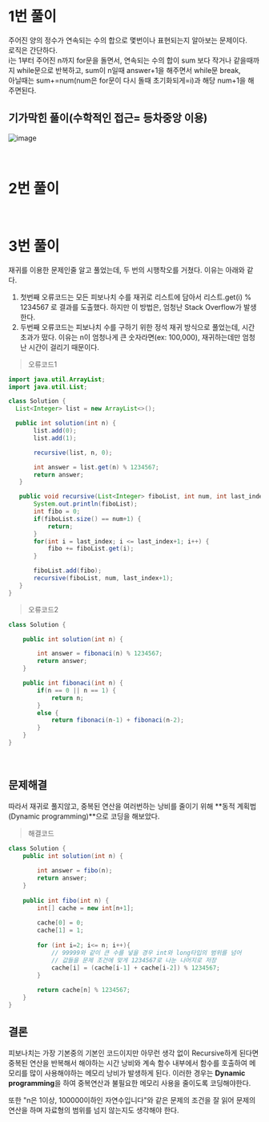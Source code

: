# 1번 풀이
주어진 양의 정수가 연속되는 수의 합으로 몇번이나 표현되는지 알아보는 문제이다.   
로직은 간단하다.   
i는 1부터 주어진 n까지 for문을 돌면서, 연속되는 수의 합이 sum 보다 작거나 같을때까지 while문으로 반복하고, sum이 n일때 answer+1을 해주면서 while문 break,   
아닐때는 sum+=num(num은 for문이 다시 돌때 초기화되게=i)과 해당 num+1을 해주면된다.   

## 기가막힌 풀이(수학적인 접근= **등차중앙** 이용)
![image](https://user-images.githubusercontent.com/75151693/210743929-d629419d-1946-4c85-8a7e-6c536c1ebb2e.png)

</br>
 
# 2번 풀이

<br>

# 3번 풀이
재귀를 이용한 문제인줄 알고 풀었는데, 두 번의 시행착오를 거쳤다. 이유는 아래와 같다.
1. 첫번째 오류코드는 모든 피보나치 수를 재귀로 리스트에 담아서 리스트.get(i) % 1234567 로 결과를 도출했다. 하지만 이 방법은, 엄청난 Stack Overflow가 발생한다.   
2. 두번째 오류코드는 피보나치 수를 구하기 위한 정석 재귀 방식으로 풀었는데, 시간초과가 떴다. 이유는 n이 엄청나게 큰 숫자라면(ex: 100,000), 재귀하는데만 엄청난 시간이 걸리기 때문이다.   

> 오류코드1
 ```Java
import java.util.ArrayList;
import java.util.List;

class Solution {
   List<Integer> list = new ArrayList<>();

   public int solution(int n) {
        list.add(0);
        list.add(1);

        recursive(list, n, 0);

        int answer = list.get(n) % 1234567;
        return answer;
    }

    public void recursive(List<Integer> fiboList, int num, int last_index) {
        System.out.println(fiboList);
        int fibo = 0;
        if(fiboList.size() == num+1) {
            return;
        }
        for(int i = last_index; i <= last_index+1; i++) {
            fibo += fiboList.get(i);
        }

        fiboList.add(fibo);
        recursive(fiboList, num, last_index+1);
    }
}
```                                                    
> 오류코드2
```Java
class Solution {

    public int solution(int n) {

        int answer = fibonaci(n) % 1234567;
        return answer;
    }

    public int fibonaci(int n) {
        if(n == 0 || n == 1) {
            return n;
        }
        else {
            return fibonaci(n-1) + fibonaci(n-2);
        }
    }
}
```

</br>

## 문제해결
따라서 재귀로 풀지않고, 중복된 연산을 여러번하는 낭비를 줄이기 위해 **동적 계획법(Dynamic programming)**으로 코딩을 해보았다.   
> 해결코드
```Java
class Solution {
    public int solution(int n) {
        
        int answer = fibo(n);
        return answer;
    }
    
    public int fibo(int n) {
        int[] cache = new int[n+1];
        
        cache[0] = 0;
        cache[1] = 1;
        
        for (int i=2; i<= n; i++){
            // 99999와 같이 큰 수를 넣을 경우 int와 long타입의 범위를 넘어
            // 값들을 문제 조건에 맞게 1234567로 나눈 나머지로 저장
            cache[i] = (cache[i-1] + cache[i-2]) % 1234567;
        }
        
        return cache[n] % 1234567;
    }
}
```

## 결론
피보나치는 가장 기본중의 기본인 코드이지만 아무런 생각 없이 Recursive하게 된다면 중복된 연산을 반복해서 해야하는 시간 낭비와 계속 함수 내부에서 함수를 호출하여 메모리를 많이 사용해야하는 메모리 낭비가 발생하게 된다. 이러한 경우는 **Dynamic programming**을 하여 중복연산과 불필요한 메모리 사용을 줄이도록 코딩해야한다.   

또한 "n은 1이상, 100000이하인 자연수입니다"와 같은 문제의 조건을 잘 읽어 문제의 연산을 하며 자료형의 범위를 넘지 않는지도 생각해야 한다.
